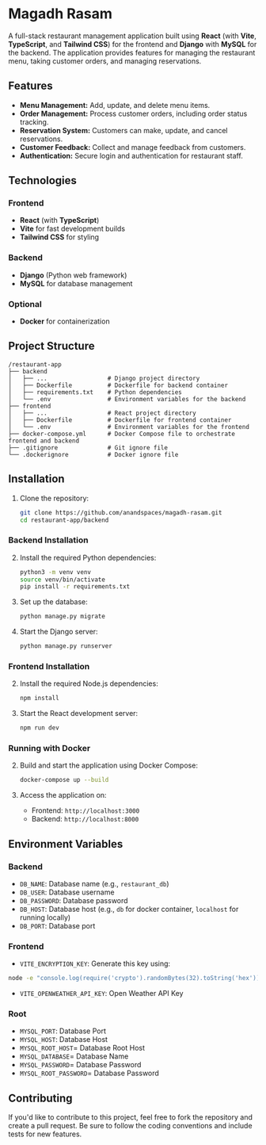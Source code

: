 # Magadh Rasam

A full-stack restaurant management application built using **React** (with **Vite**, **TypeScript**, and **Tailwind CSS**) for the frontend and **Django** with **MySQL** for the backend. The application provides features for managing the restaurant menu, taking customer orders, and managing reservations.

## Features

- **Menu Management:** Add, update, and delete menu items.
- **Order Management:** Process customer orders, including order status tracking.
- **Reservation System:** Customers can make, update, and cancel reservations.
- **Customer Feedback:** Collect and manage feedback from customers.
- **Authentication:** Secure login and authentication for restaurant staff.
  
## Technologies

### Frontend
- **React** (with **TypeScript**)
- **Vite** for fast development builds
- **Tailwind CSS** for styling

### Backend
- **Django** (Python web framework)
- **MySQL** for database management

### Optional
- **Docker** for containerization
<!-- - **Redis/RabbitMQ/Kafka** for message queueing (if applicable) -->

## Project Structure

```
/restaurant-app
├── backend
│   ├── ...                 # Django project directory
│   ├── Dockerfile          # Dockerfile for backend container
│   ├── requirements.txt    # Python dependencies
│   └── .env                # Environment variables for the backend
├── frontend
│   ├── ...                 # React project directory
│   ├── Dockerfile          # Dockerfile for frontend container
│   └── .env                # Environment variables for the frontend
├── docker-compose.yml      # Docker Compose file to orchestrate frontend and backend
├── .gitignore              # Git ignore file
└── .dockerignore           # Docker ignore file
```

## Installation

1. Clone the repository:
   ```bash
   git clone https://github.com/anandspaces/magadh-rasam.git
   cd restaurant-app/backend
   ```

### Backend Installation

2. Install the required Python dependencies:
   ```bash
   python3 -m venv venv
   source venv/bin/activate
   pip install -r requirements.txt
   ```

3. Set up the database:
   ```bash
   python manage.py migrate
   ```

4. Start the Django server:
   ```bash
   python manage.py runserver
   ```

### Frontend Installation

2. Install the required Node.js dependencies:
   ```bash
   npm install
   ```

3. Start the React development server:
   ```bash
   npm run dev
   ```

### Running with Docker

2. Build and start the application using Docker Compose:
   ```bash
   docker-compose up --build
   ```

3. Access the application on:
   - Frontend: `http://localhost:3000`
   - Backend: `http://localhost:8000`

## Environment Variables

### Backend
- `DB_NAME`: Database name (e.g., `restaurant_db`)
- `DB_USER`: Database username
- `DB_PASSWORD`: Database password
- `DB_HOST`: Database host (e.g., `db` for docker container, `localhost` for running locally)
- `DB_PORT`: Database port

### Frontend
- `VITE_ENCRYPTION_KEY`: Generate this key using:
 ```bash
 node -e "console.log(require('crypto').randomBytes(32).toString('hex'))"
 ```
- `VITE_OPENWEATHER_API_KEY`: Open Weather API Key

### Root
- `MYSQL_PORT`: Database Port
- `MYSQL_HOST`: Database Host
- `MYSQL_ROOT_HOST`= Database Root Host
- `MYSQL_DATABASE`= Database Name
- `MYSQL_PASSWORD`= Database Password
- `MYSQL_ROOT_PASSWORD`= Database Password

## Contributing

If you'd like to contribute to this project, feel free to fork the repository and create a pull request. Be sure to follow the coding conventions and include tests for new features.
